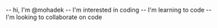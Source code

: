 -- hi, I'm @mohadek
-- I'm interested in coding
-- I'm learning to code
-- I'm looking to collaborate on code
